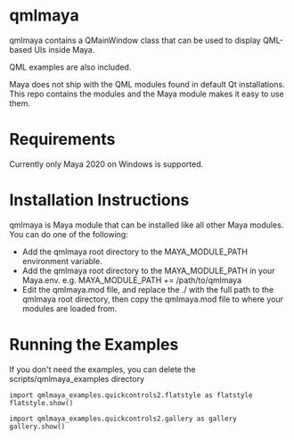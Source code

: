# qmlmaya
qmlmaya contains a QMainWindow class that can be used to display QML-based UIs inside Maya.

QML examples are also included.

Maya does not ship with the QML modules found in default Qt installations. This repo contains the
modules and the Maya module makes it easy to use them.

# Requirements
Currently only Maya 2020 on Windows is supported.

# Installation Instructions
qmlmaya is Maya module that can be installed like all other Maya modules.  You can do one of the following:

* Add the qmlmaya root directory to the MAYA_MODULE_PATH environment variable.
* Add the qmlmaya root directory to the MAYA_MODULE_PATH in your Maya.env.  e.g.  MAYA_MODULE_PATH += /path/to/qmlmaya
* Edit the qmlmaya.mod file, and replace the ./ with the full path to the qmlmaya root directory, then copy the qmlmaya.mod file to where your modules are loaded from.

# Running the Examples
If you don't need the examples, you can delete the scripts/qmlmaya_examples directory

```
import qmlmaya_examples.quickcontrols2.flatstyle as flatstyle
flatstyle.show()

import qmlmaya_examples.quickcontrols2.gallery as gallery
gallery.show()
```
